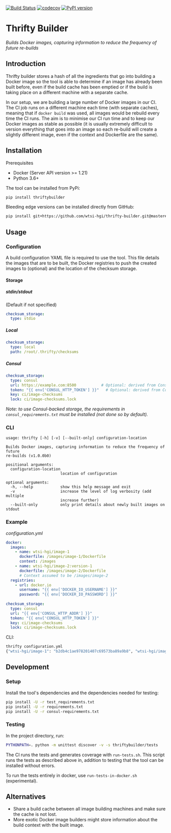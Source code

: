 [![Build Status](https://travis-ci.org/wtsi-hgi/thrifty-builder.svg?branch=master)](https://travis-ci.org/wtsi-hgi/thrifty-builder)
[![codecov](https://codecov.io/gh/wtsi-hgi/thrifty-builder/branch/master/graph/badge.svg)](https://codecov.io/gh/wtsi-hgi/thrifty-builder)
[![PyPI version](https://badge.fury.io/py/thriftybuilder.svg)](https://badge.fury.io/py/thriftybuilder)

# Thrifty Builder
_Builds Docker images, capturing information to reduce the frequency of future re-builds_

## Introduction
Thrifty builder stores a hash of all the ingredients that go into building a Docker image so the tool is able to 
determine if an image has already been built before, even if the build cache has been emptied or if the build is taking
place on a different machine with a separate cache.

In our setup, we are building a large number of Docker images in our CI. The CI job runs on a different machine each 
time (with separate caches), meaning that if `docker build` was used, all images would be rebuild every time the CI 
runs. The aim is to minimise our CI run time and to keep our Docker images as stable as possible (it is usually 
extremely difficult to version everything that goes into an image so each re-build will create a slightly different 
image, even if the context and Dockerfile are the same).  


## Installation
Prerequisites
- Docker (Server API version >= 1.21)
- Python 3.6+

The tool can be installed from PyPi:
```bash
pip install thriftybuilder
```

Bleeding edge versions can be installed directly from GitHub:
```bash
pip install git+https://github.com/wtsi-hgi/thrifty-builder.git@master#egg=thriftybuilder
```


## Usage
### Configuration
A build configuration YAML file is required to use the tool. This file details the images that are to be built, the 
Docker registries to push the created images to (optional) and the location of the checksum storage.

#### Storage
##### stdin/stdout
(Default if not specified) 
```yaml
checksum_storage:
  type: stdio
```

##### Local
```yaml
checksum_storage:
  type: local
  path: /root/.thrifty/checksums
``` 

##### Consul
```yaml
checksum_storage:
  type: consul
  url: https://example.com:8500           # Optional: derived from Consul environment variables if not set
  token: "{{ env['CONSUL_HTTP_TOKEN'] }}"   # Optional: derived from Consul environment variables if not set
  key: ci/image-checksums
  lock: ci/image-checksums.lock
```
_Note: to use Consul-backed storage, the requirements in `consul_requirements.txt` must be installed (not done so by 
default)._


### CLI
```
usage: thrifty [-h] [-v] [--built-only] configuration-location

Builds Docker images, capturing information to reduce the frequency of future
re-builds (v1.0.0b0)

positional arguments:
  configuration-location
                        location of configuration

optional arguments:
  -h, --help            show this help message and exit
  -v                    increase the level of log verbosity (add multiple
                        increase further)
  --built-only          only print details about newly built images on stdout
```


### Example
_configuration.yml_
```yaml
docker:
  images:
    - name: wtsi-hgi/image-1
      dockerfile: /images/image-1/Dockerfile
      context: /images
    - name: wtsi-hgi/image-2:version-1
      dockerfile: /images/image-2/Dockerfile
      # Context assumed to be /images/image-2 
  registries:
    - url: docker.io
      username: "{{ env['DOCKER_IO_USERNAME'] }}"
      password: "{{ env['DOCKER_IO_PASSWORD'] }}"
      
checksum_storage:
  type: consul
  url: "{{ env['CONSUL_HTTP_ADDR'] }}"
  token: "{{ env['CONSUL_HTTP_TOKEN'] }}"
  key: ci/image-checksums
  lock: ci/image-checksums.lock
```

CLI:
```bash
thrifty configuration.yml
{"wtsi-hgi/image-1": "b2db4c1ae978201407c69573ba89a9b8", "wtsi-hgi/image-2": "f9a4d7cc9f7133756b36973cc2d888de"}

```


## Development
### Setup
Install the tool's dependencies and the dependencies needed for testing:
```bash
pip install -U -r test_requirements.txt
pip install -U -r requirements.txt
pip install -U -r consul-requirements.txt
```

### Testing
In the project directory, run:
```bash
PYTHONPATH=. python -m unittest discover -v -s thriftybuilder/tests
```

The CI runs the tests and generates coverage with `run-tests.sh`. This script runs the tests as described above in, 
addition to testing that the tool can be installed without errors.

To run the tests entirely in docker, use `run-tests-in-docker.sh` (experimental).


## Alternatives
- Share a build cache between all image building machines and make sure the cache is not lost.  
- More exotic Docker image builders might store information about the build context with the built image.
